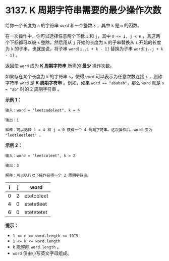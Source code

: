 # 3137. K 周期字符串需要的最少操作次数

给你一个长度为 `n` 的字符串 `word` 和一个整数 `k` ，其中 `k` 是 `n` 的因数。

在一次操作中，你可以选择任意两个下标 `i` 和 `j`，其中 `0 <= i, j < n` ，且这两个下标都可以被 `k` 整除，然后用从 `j` 开始的长度为 `k` 的子串替换从 `i` 开始的长度为 `k` 的子串。也就是说，将子串 `word[i..i + k - 1]` 替换为子串 `word[j..j + k - 1]` 。

返回使 `word` 成为 **K 周期字符串** 所需的 **最少** 操作次数。

如果存在某个长度为 `k` 的字符串 `s`，使得 `word` 可以表示为任意次数连接 `s` ，则称字符串 `word` 是 **K 周期字符串** 。例如，如果 `word == "ababab"`，那么 `word` 就是 `s = "ab"` 时的 2 周期字符串 。

**示例 1：**

```()
输入：word = "leetcodeleet", k = 4

输出：1

解释：可以选择 i = 4 和 j = 0 获得一个 4 周期字符串。这次操作后，word 变为 "leetleetleet" 。
```

**示例 2：**

```()
输入：word = "leetcoleet", k = 2

输出：3

解释：可以执行以下操作获得一个 2 周期字符串。
```

| i    | j    | word       |
| ---- | ---- | ---------- |
| 0    | 2    | etetcoleet |
| 4    | 0    | etetetleet |
| 6    | 0    | etetetetet |

**提示：**

- `1 <= n == word.length <= 10^5`
- `1 <= k <= word.length`
- `k` 能整除 `word.length` 。
- `word` 仅由小写英文字母组成。
